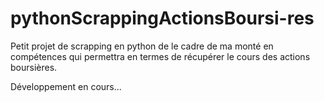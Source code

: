 # pythonScrappingActionsBoursi-res
Petit projet de scrapping en python de le cadre de ma monté en compétences qui permettra en termes de récupérer le cours des actions boursières. 

Développement en cours...
